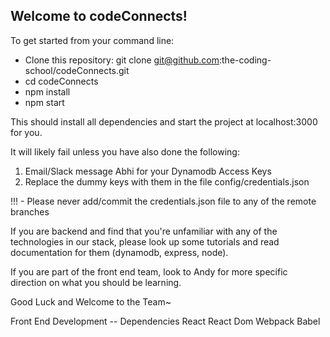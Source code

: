 ## Welcome to codeConnects!

To get started from your command line:

-  Clone this repository: git clone git@github.com:the-coding-school/codeConnects.git
-  cd codeConnects
-  npm install
-  npm start

This should install all dependencies and start the project at localhost:3000 for you.

It will likely fail unless you have also done the following:

1. Email/Slack message Abhi for your Dynamodb Access Keys
2. Replace the dummy keys with them in the file config/credentials.json

!!! - Please never add/commit the credentials.json file to any of the remote branches

If you are backend and find that you're unfamiliar with any of the technologies in our stack, please look up some tutorials and read documentation for them (dynamodb, express, node).

If you are part of the front end team, look to Andy for more specific direction on what
you should be learning.

Good Luck and Welcome to the Team~

Front End Development
-- Dependencies
   React
   React Dom
   Webpack
   Babel
   